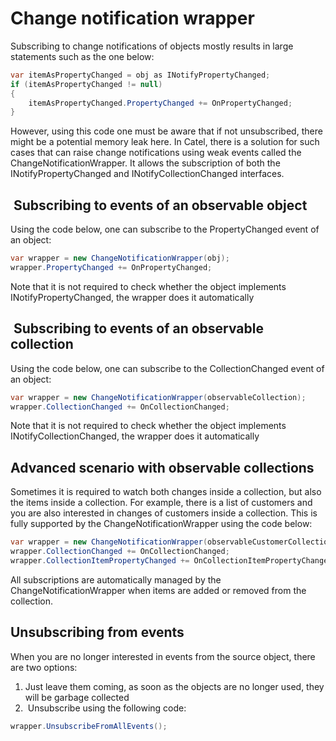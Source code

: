 # Change notification wrapper

Subscribing to change notifications of objects mostly results in large statements such as the one below:

``` {.java data-syntaxhighlighter-params="brush: java; gutter: false; theme: Confluence" data-theme="Confluence" style="brush: java; gutter: false; theme: Confluence"}
var itemAsPropertyChanged = obj as INotifyPropertyChanged;
if (itemAsPropertyChanged != null)
{
    itemAsPropertyChanged.PropertyChanged += OnPropertyChanged;
}
```

However, using this code one must be aware that if not unsubscribed, there might be a potential memory leak here. In Catel, there is a solution for such cases that can raise change notifications using weak events called the ChangeNotificationWrapper. It allows the subscription of both the INotifyPropertyChanged and INotifyCollectionChanged interfaces.

##  Subscribing to events of an observable object

Using the code below, one can subscribe to the PropertyChanged event of an object:

``` {.java data-syntaxhighlighter-params="brush: java; gutter: false; theme: Confluence" data-theme="Confluence" style="brush: java; gutter: false; theme: Confluence"}
var wrapper = new ChangeNotificationWrapper(obj);
wrapper.PropertyChanged += OnPropertyChanged;
```

Note that it is not required to check whether the object implements INotifyPropertyChanged, the wrapper does it automatically

##  Subscribing to events of an observable collection

Using the code below, one can subscribe to the CollectionChanged event of an object:

``` {.java data-syntaxhighlighter-params="brush: java; gutter: false; theme: Confluence" data-theme="Confluence" style="brush: java; gutter: false; theme: Confluence"}
var wrapper = new ChangeNotificationWrapper(observableCollection);
wrapper.CollectionChanged += OnCollectionChanged;
```

Note that it is not required to check whether the object implements INotifyCollectionChanged, the wrapper does it automatically

## Advanced scenario with observable collections

Sometimes it is required to watch both changes inside a collection, but also the items inside a collection. For example, there is a list of customers and you are also interested in changes of customers inside a collection. This is fully supported by the ChangeNotificationWrapper using the code below:

``` {.java data-syntaxhighlighter-params="brush: java; gutter: false; theme: Confluence" data-theme="Confluence" style="brush: java; gutter: false; theme: Confluence"}
var wrapper = new ChangeNotificationWrapper(observableCustomerCollection);
wrapper.CollectionChanged += OnCollectionChanged;
wrapper.CollectionItemPropertyChanged += OnCollectionItemPropertyChanged;
```

All subscriptions are automatically managed by the ChangeNotificationWrapper when items are added or removed from the collection.

## Unsubscribing from events

When you are no longer interested in events from the source object, there are two options:

1.  Just leave them coming, as soon as the objects are no longer used, they will be garbage collected
2.   Unsubscribe using the following code:

``` {.java data-syntaxhighlighter-params="brush: java; gutter: false; theme: Confluence" data-theme="Confluence" style="brush: java; gutter: false; theme: Confluence"}
wrapper.UnsubscribeFromAllEvents();
```
